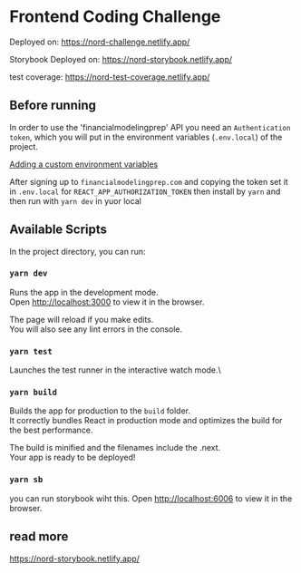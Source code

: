 # Frontend Coding Challenge

Deployed on:
https://nord-challenge.netlify.app/

Storybook Deployed on:
https://nord-storybook.netlify.app/

test coverage:
https://nord-test-coverage.netlify.app/

## Before running

In order to use the 'financialmodelingprep' API you need an `Authentication token`, which you will put in the environment variables (`.env.local`) of the project.

[Adding a custom environment variables](https://nextjs.org/docs/basic-features/environment-variables)

After signing up to `financialmodelingprep.com` and copying the token set it in `.env.local` for `REACT_APP_AUTHORIZATION_TOKEN`
then install by `yarn` and then run with `yarn dev` in yuor local

## Available Scripts

In the project directory, you can run:

### `yarn dev`

Runs the app in the development mode.\
Open [http://localhost:3000](http://localhost:3000) to view it in the browser.

The page will reload if you make edits.\
You will also see any lint errors in the console.

### `yarn test`

Launches the test runner in the interactive watch mode.\

### `yarn build`

Builds the app for production to the `build` folder.\
It correctly bundles React in production mode and optimizes the build for the best performance.

The build is minified and the filenames include the .next.\
Your app is ready to be deployed!

### `yarn sb`
you can run storybook wiht this.
Open [http://localhost:6006](http://localhost:6006) to view it in the browser.

## read more
https://nord-storybook.netlify.app/

